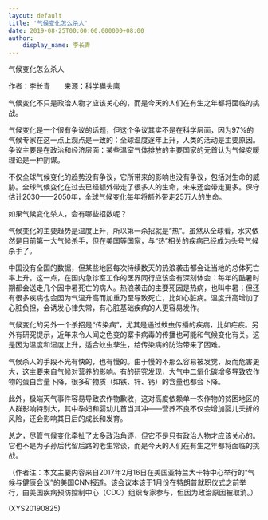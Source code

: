 ```yaml
---
layout: default
title: '气候变化怎么杀人'
date: 2019-08-25T00:00:00.000000+08:00
author:
    display_name: 李长青
---
```


气候变化怎么杀人

作者：李长青　　来源：科学猫头鹰

气候变化不只是政治人物才应该关心的，而是今天的人们在有生之年都将面临的挑战。

气候变化是一个很有争议的话题，但这个争议其实不是在科学层面，因为97%的气候专家在这一点上观点是一致的：全球温度逐年上升，人类的活动是主要原因。争议主要是在政治和经济层面：某些温室气体排放的主要国家的元首认为气候变暖理论是一种阴谋。

不仅全球气候变化的趋势没有争议，它所带来的影响也没有争议，包括对生命的威胁。全球气候变化在过去已经额外带走了很多人的生命，未来还会带走更多。保守估计2030——2050年，全球气候变化每年将额外带走25万人的生命。

如果气候变化杀人，会有哪些招数呢？

气候变化的主要趋势是温度上升，所以第一杀招就是“热”。虽然从全球看，水灾依然是目前第一大气候杀手，但在美国等国家，与“热”相关的疾病已经成为头号气候杀手了。

中国没有全国的数据，但某些地区每次持续数天的热浪袭击都会让当地的总体死亡率上升。这一点，在国内急诊室工作的医界同行应该会有深刻体会：每年的酷暑时期都会送走几个因中暑死亡的病人。热浪袭击的主要死因是热病，也叫中暑；但还有很多疾病也会因为气温升高而加重乃至导致死亡，比如心脏病。温度升高增加了心脏负担，会诱发心律失常，有心脏基础疾病的人更容易发作。

气候变化的另外一个杀招是“传染病”，尤其是通过蚊虫传播的疾病，比如疟疾。另外有研究提示，近年来令人闻之色变的寨卡病毒的传播也可能和气候变化有关。这是因为温度和湿度上升，适合蚊虫孳生，给传染病的防治带来了困难。

气候杀人的手段不光有快的，也有慢的。由于慢的不那么容易被发觉，反而危害更大，这主要来自气候对营养的影响。有的研究发现，大气中二氧化碳增多导致农作物的蛋白含量下降，很多矿物质（如铁、锌、钙）的含量也都会下降。

此外，极端天气事件容易导致农作物歉收，这对高度依赖单一农作物的贫困地区的人群影响特别大，其中孕妇和婴幼儿首当其冲——营养不良不仅会增加婴儿夭折的风险，还会影响其日后的成长和发育。

总之，尽管气候变化牵扯了太多政治角逐，但它不是只有政治人物才应该关心的。它也不是为子孙后代留后路的老生常谈，而是今天的人们在有生之年都将面临的挑战。

（作者注：本文主要内容来自2017年2月16日在美国亚特兰大卡特中心举行的“气候与健康会议”的美国CNN报道。该会议本该于1月份在特朗普就职仪式之前举行，由美国疾病预防控制中心（CDC）组织专家参与，但因为政治原因被取消。）

(XYS20190825)

